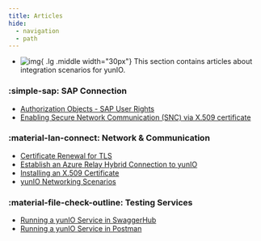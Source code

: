 ```yaml
---
title: Articles
hide:
  - navigation
  - path
---
```


<div class="grid cards" markdown>

-   ![img](site:assets/images/logos/theo-thumbs.png){ .lg .middle width="30px"} This section contains articles about integration scenarios for yunIO.

</div>

### :simple-sap: SAP Connection

<div class="mdx-columns" markdown>

- [Authorization Objects - SAP User Rights](authority-objects-sap-user-rights.md)
- [Enabling Secure Network Communication (SNC) via X.509 certificate](enable-snc-using-pse-file.md)

</div>

### :material-lan-connect: Network & Communication

<div class="mdx-columns" markdown>

- [Certificate Renewal for TLS](certificate-renewal.md)
- [Establish an Azure Relay Hybrid Connection to yunIO](establish-an-azure-relay-hybrid-connection.md)
- [Installing an X.509 Certificate](x509-certificate.md)
- [yunIO Networking Scenarios](networking.md)

</div>

### :material-file-check-outline: Testing Services

<div class="mdx-columns" markdown>

- [Running a yunIO Service in SwaggerHub](running-a-yunio-service-in-swagger-hub.md)
- [Running a yunIO Service in Postman](running-a-yunio-service-in-postman.md)

</div>


